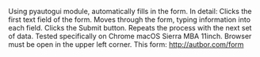 Using pyautogui module, automatically fills in the form. In detail: Clicks the first text field of the form. Moves through the form, typing information into each field. Clicks the Submit button. Repeats the process with the next set of data. Tested specifically on Chrome macOS Sierra MBA 11inch. Browser must be open in the upper left corner. This form: http://autbor.com/form